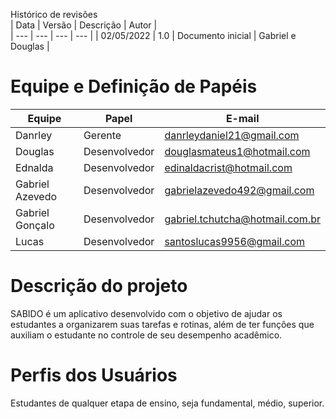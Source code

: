 Histórico de revisões  
| Data | Versão | Descrição | Autor |  
| --- | --- | --- | --- |
| 02/05/2022 | 1.0 | Documento inicial | Gabriel e Douglas |  


# Equipe e Definição de Papéis
| Equipe | Papel | E-mail |  
| --- | --- | --- |
| Danrley | Gerente | danrleydaniel21@gmail.com
| Douglas | Desenvolvedor | douglasmateus1@hotmail.com
| Ednalda | Desenvolvedor | edinaldacrist@hotmail.com
| Gabriel Azevedo | Desenvolvedor | gabrielazevedo492@gmail.com
| Gabriel Gonçalo | Desenvolvedor | gabriel.tchutcha@hotmail.com.br
| Lucas | Desenvolvedor | santoslucas9956@gmail.com

# Descrição do projeto

SABIDO é um aplicativo desenvolvido com o objetivo de ajudar os estudantes a organizarem suas tarefas e rotinas, além de ter funções que auxiliam o estudante no controle de seu desempenho acadêmico.  

# Perfis dos Usuários
Estudantes de qualquer etapa de ensino, seja fundamental, médio, superior.